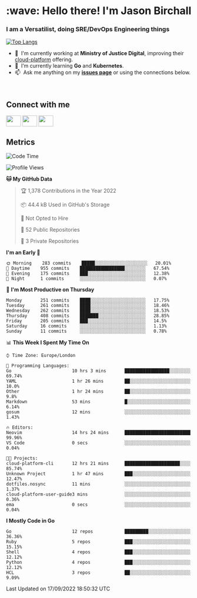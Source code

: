 <h1 align="left" id="jason-title">:wave: Hello there! I'm Jason Birchall</h1>
<h3 align="left">I am a Versatilist, doing SRE/DevOps Engineering things</h3>

[![Top Langs](https://github-readme-stats.vercel.app/api?username=jasonBirchall&show_icons=true&count_private=true&include_all_commits=true&theme=gruvbox)](https://github.com/anuraghazra/github-readme-stats)

- :office: &nbsp;I'm currently working at **Ministry of Justice Digital**, improving their [cloud-platform](https://github.com/ministryofjustice/cloud-platform) offering.
- :seedling: &nbsp;I’m currently learning **Go** and **Kubernetes**.
- :mailbox: &nbsp;Ask me anything on my **[issues page]** or using the connections below.


<br>

<h2>Connect with me</h2>
<p>
<a href="https://twitter.com/jsonBirchall" target="blank"><img align="center" src="https://cdn.jsdelivr.net/npm/simple-icons@3.0.1/icons/twitter.svg" alt="" height="30" width="40" /></a>
<a href="https://keybase.io/json0" target="blank"><img align="center" src="https://cdn.jsdelivr.net/npm/simple-icons@3.0.1/icons/keybase.svg" alt="" height="30" width="40" /></a>
<a href="https://www.reddit.com/user/kakorate" target="blank"><img align="center" src="https://cdn.jsdelivr.net/npm/simple-icons@3.0.1/icons/reddit.svg" alt="" height="30" width="40" /></a>
</p>

<h2>Metrics</h2>

<!--START_SECTION:waka-->
![Code Time](http://img.shields.io/badge/Code%20Time-762%20hrs%2044%20mins-blue)

![Profile Views](http://img.shields.io/badge/Profile%20Views-2-blue)

**🐱 My GitHub Data** 

> 🏆 1,378 Contributions in the Year 2022
 > 
> 📦 44.4 kB Used in GitHub's Storage 
 > 
> 🚫 Not Opted to Hire
 > 
> 📜 52 Public Repositories 
 > 
> 🔑 3 Private Repositories  
 > 
**I'm an Early 🐤** 

```text
🌞 Morning    283 commits    █████░░░░░░░░░░░░░░░░░░░░   20.01% 
🌆 Daytime    955 commits    █████████████████░░░░░░░░   67.54% 
🌃 Evening    175 commits    ███░░░░░░░░░░░░░░░░░░░░░░   12.38% 
🌙 Night      1 commits      ░░░░░░░░░░░░░░░░░░░░░░░░░   0.07%

```
📅 **I'm Most Productive on Thursday** 

```text
Monday       251 commits    ████░░░░░░░░░░░░░░░░░░░░░   17.75% 
Tuesday      261 commits    ████░░░░░░░░░░░░░░░░░░░░░   18.46% 
Wednesday    262 commits    ████░░░░░░░░░░░░░░░░░░░░░   18.53% 
Thursday     408 commits    ███████░░░░░░░░░░░░░░░░░░   28.85% 
Friday       205 commits    ███░░░░░░░░░░░░░░░░░░░░░░   14.5% 
Saturday     16 commits     ░░░░░░░░░░░░░░░░░░░░░░░░░   1.13% 
Sunday       11 commits     ░░░░░░░░░░░░░░░░░░░░░░░░░   0.78%

```


📊 **This Week I Spent My Time On** 

```text
⌚︎ Time Zone: Europe/London

💬 Programming Languages: 
Go                       10 hrs 3 mins       █████████████████░░░░░░░░   69.74% 
YAML                     1 hr 26 mins        ██░░░░░░░░░░░░░░░░░░░░░░░   10.0% 
Other                    1 hr 24 mins        ██░░░░░░░░░░░░░░░░░░░░░░░   9.8% 
Markdown                 53 mins             █░░░░░░░░░░░░░░░░░░░░░░░░   6.14% 
gosum                    12 mins             ░░░░░░░░░░░░░░░░░░░░░░░░░   1.43%

🔥 Editors: 
Neovim                   14 hrs 24 mins      █████████████████████████   99.96% 
VS Code                  0 secs              ░░░░░░░░░░░░░░░░░░░░░░░░░   0.04%

🐱‍💻 Projects: 
cloud-platform-cli       12 hrs 21 mins      █████████████████████░░░░   85.74% 
Unknown Project          1 hr 47 mins        ███░░░░░░░░░░░░░░░░░░░░░░   12.47% 
dotfiles.nosync          11 mins             ░░░░░░░░░░░░░░░░░░░░░░░░░   1.37% 
cloud-platform-user-guide3 mins              ░░░░░░░░░░░░░░░░░░░░░░░░░   0.36% 
ema                      0 secs              ░░░░░░░░░░░░░░░░░░░░░░░░░   0.04%

```

**I Mostly Code in Go** 

```text
Go                       12 repos            █████████░░░░░░░░░░░░░░░░   36.36% 
Ruby                     5 repos             ███░░░░░░░░░░░░░░░░░░░░░░   15.15% 
Shell                    4 repos             ███░░░░░░░░░░░░░░░░░░░░░░   12.12% 
Python                   4 repos             ███░░░░░░░░░░░░░░░░░░░░░░   12.12% 
HCL                      3 repos             ██░░░░░░░░░░░░░░░░░░░░░░░   9.09%

```



 Last Updated on 17/09/2022 18:50:32 UTC
<!--END_SECTION:waka-->

<!-- links -->

[issues page]: https://github.com/jasonBirchall/jasonBirchall/issues "jasonBirchall/issues"
